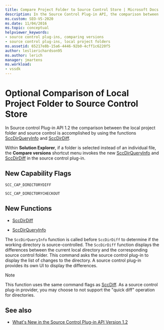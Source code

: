 ```yaml
---
title: Compare Project Folder to Source Control Store | Microsoft Docs
description: In the Source Control Plug-in API, the comparison between the local project folder and source control is accomplished by using SccDirQueryInfo and SccDirDiff.
ms.custom: SEO-VS-2020
ms.date: 11/04/2016
ms.topic: conceptual
helpviewer_keywords:
- source control plug-ins, comparing versions
- source control plug-ins, local project folders
ms.assetid: 65217e8b-15a6-4446-92b0-4cff1c6220f5
author: leslierichardson95
ms.author: lerich
manager: jmartens
ms.workload:
- vssdk
---
```

# Optional Comparison of Local Project Folder to Source Control Store
In Source control Plug-in API 1.2 the comparison between the local project folder and source control is accomplished by using the functions [SccDirQueryInfo](../../extensibility/sccdirqueryinfo-function.md) and [SccDirDiff](../../extensibility/sccdirdiff-function.md).

 Within **Solution Explorer**, if a folder is selected instead of an individual file, the **Compare versions** shortcut menu invokes the new [SccDirQueryInfo](../../extensibility/sccdirqueryinfo-function.md) and [SccDirDiff](../../extensibility/sccdirdiff-function.md) in the source control plug-in.

## New Capability Flags
 `SCC_CAP_DIRECTORYDIFF`

 `SCC_CAP_DIRECTORYCHECKOUT`

## New Functions
- [SccDirDiff](../../extensibility/sccdirdiff-function.md)

- [SccDirQueryInfo](../../extensibility/sccdirqueryinfo-function.md)

 The `SccDirQueryInfo` function is called before `SccDirDiff` to determine if the working directory is source-controlled. The `SccDirDiff` function displays the differences between the current local directory and the corresponding source control folder. This command asks the source control plug-in to display the list of changes to the directory. A source control plug-in provides its own UI to display the differences.

> [!NOTE]
> This function uses the same command flags as [SccDiff](../../extensibility/sccdiff-function.md). As a source control plug-in provider, you may choose to not support the "quick diff" operation for directories.

## See also
- [What's New in the Source Control Plug-in API Version 1.2](../../extensibility/internals/what-s-new-in-the-source-control-plug-in-api-version-1-2.md)
